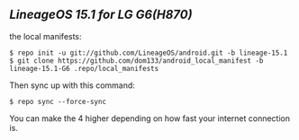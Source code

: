 _LineageOS 15.1 for LG G6(H870)_
---------------------------

the local manifests:

	$ repo init -u git://github.com/LineageOS/android.git -b lineage-15.1
	$ git clone https://github.com/dom133/android_local_manifest -b lineage-15.1-G6 .repo/local_manifests

Then sync up with this command:

	$ repo sync --force-sync
	
You can make the 4 higher depending on how fast your internet connection is. 
